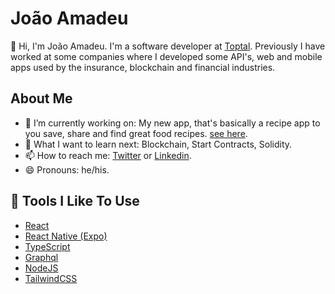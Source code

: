 # João Amadeu

👋 Hi, I'm João Amadeu. I'm a software developer at [Toptal](https://www.toptal.com/). 
Previously I have worked at some companies where I developed some API's, web and mobile apps used by the insurance, blockchain and financial industries.

## About Me

- 🔭 I’m currently working on: My new app, that's basically a recipe app to you save, share and find great food recipes. [see here](https://github.com/jmamadeu/sepicer).
- 🤔 What I want to learn next: Blockchain, Start Contracts, Solidity.
- 📫 How to reach me: [Twitter](https://twitter.com/jmamadeu) or [Linkedin](https://www.linkedin.com/in/jmamadeu/).
- 😄 Pronouns: he/his.

## 🔧 Tools I Like To Use

- [React](https://reactjs.org/)
- [React Native (Expo) ](https://docs.expo.dev/)
- [TypeScript](https://www.typescriptlang.org/)
- [Graphql](https://graphql.org/)
- [NodeJS](https://nodejs.org/en/)
- [TailwindCSS](https://tailwindcss.com/)
